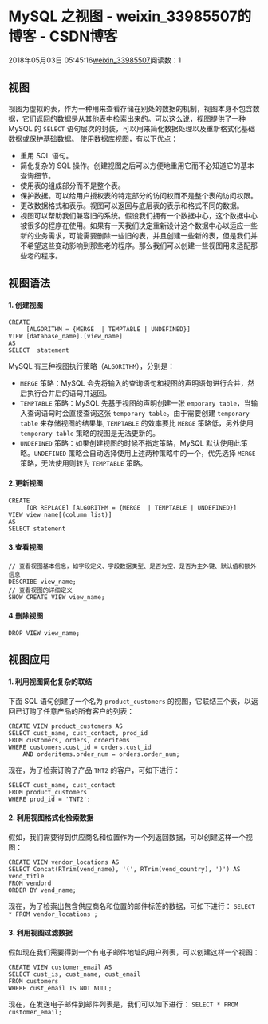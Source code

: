 # MySQL 之视图 - weixin_33985507的博客 - CSDN博客
2018年05月03日 05:45:16[weixin_33985507](https://me.csdn.net/weixin_33985507)阅读数：1
## 视图
视图为虚拟的表，作为一种用来查看存储在别处的数据的机制，视图本身不包含数据，它们返回的数据是从其他表中检索出来的。可以这么说，视图提供了一种 MySQL 的 `SELECT` 语句层次的封装，可以用来简化数据处理以及重新格式化基础数据或保护基础数据。
使用数据库视图，有以下优点：
- 重用 SQL 语句。
- 简化复杂的 SQL 操作。创建视图之后可以方便地重用它而不必知道它的基本查询细节。
- 使用表的组成部分而不是整个表。
- 保护数据。可以给用户授权表的特定部分的访问权而不是整个表的访问权限。
- 更改数据格式和表示。视图可以返回与底层表的表示和格式不同的数据。
- 视图可以帮助我们兼容旧的系统。假设我们拥有一个数据中心，这个数据中心被很多的程序在使用。如果有一天我们决定重新设计这个数据中心以适应一些新的业务需求，可能需要删除一些旧的表，并且创建一些新的表，但是我们并不希望这些变动影响到那些老的程序。那么我们可以创建一些视图用来适配那些老的程序。
## 视图语法
#### 1. 创建视图
```
CREATE 
     [ALGORITHM = {MERGE  | TEMPTABLE | UNDEFINED}]
VIEW [database_name].[view_name] 
AS
SELECT  statement
```
MySQL 有三种视图执行策略（`ALGORITHM`），分别是：
- `MERGE` 策略：MySQL 会先将输入的查询语句和视图的声明语句进行合并，然后执行合并后的语句并返回。
- `TEMPTABLE` 策略：MySQL 先基于视图的声明创建一张 `emporary table`，当输入查询语句时会直接查询这张 `temporary table`。由于需要创建 `temporary table` 来存储视图的结果集, `TEMPTABLE` 的效率要比 `MERGE` 策略低，另外使用 `temporary table` 策略的视图是无法更新的。
- `UNDEFINED` 策略：如果创建视图的时候不指定策略，MySQL 默认使用此策略。`UNDEFINED` 策略会自动选择使用上述两种策略中的一个，优先选择 `MERGE` 策略，无法使用则转为 `TEMPTABLE` 策略。
#### 2.更新视图
```
CREATE
     [OR REPLACE] [ALGORITHM = {MERGE  | TEMPTABLE | UNDEFINED}] 
VIEW view_name[(column_list)] 
AS
SELECT statement
```
#### 3.查看视图
```
// 查看视图基本信息，如字段定义、字段数据类型、是否为空、是否为主外键、默认值和额外信息
DESCRIBE view_name;
// 查看视图的详细定义
SHOW CREATE VIEW view_name;
```
#### 4.删除视图
`DROP VIEW view_name;`
## 视图应用
#### 1. 利用视图简化复杂的联结
下面 SQL 语句创建了一个名为 `product_customers` 的视图，它联结三个表，以返回已订购了任意产品的所有客户的列表：
```
CREATE VIEW product_customers AS
SELECT cust_name, cust_contact, prod_id
FROM customers, orders, orderitems
WHERE customers.cust_id = orders.cust_id
    AND orderitems.order_num = orders.order_num;
```
现在，为了检索订购了产品 `TNT2` 的客户，可如下进行：
```
SELECT cust_name, cust_contact
FROM product_customers
WHERE prod_id = 'TNT2';
```
#### 2. 利用视图格式化检索数据
假如，我们需要得到供应商名和位置作为一个列返回数据，可以创建这样一个视图：
```
CREATE VIEW vendor_locations AS 
SELECT Concat(RTrim(vend_name), '(', RTrim(vend_country), ')') AS vend_title
FROM vendord
ORDER BY vend_name;
```
现在，为了检索出包含供应商名和位置的邮件标签的数据，可如下进行：
`SELECT * FROM vendor_locations ;`
#### 3. 利用视图过滤数据
假如现在我们需要得到一个有电子邮件地址的用户列表，可以创建这样一个视图：
```
CREATE VIEW customer_email AS
SELECT cust_is, cust_name, cust_email
FROM customers
WHERE cust_email IS NOT NULL;
```
现在，在发送电子邮件到邮件列表是，我们可以如下进行：
`SELECT * FROM customer_email;`

